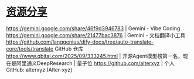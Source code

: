 # [资源分享](https://github.com/alterxyz/gitblog/issues/14)

<https://gemini.google.com/share/46f9d3946783> | ‎Gemini - Vibe Coding
<https://gemini.google.com/share/21477bac3876> | ‎Gemini - 文档翻译小工具
<https://github.com/langgenius/dify-docs/tree/auto-translate-core/tools/translate> GitHub 仓库
<https://www.qbitai.com/2025/09/333245.html> | 开源Agent模型榜第一名，现在是阿里通义DeepResearch | 量子位
<https://github.com/alterxyz> | 个人 GitHub: alterxyz (Alter-xyz)

